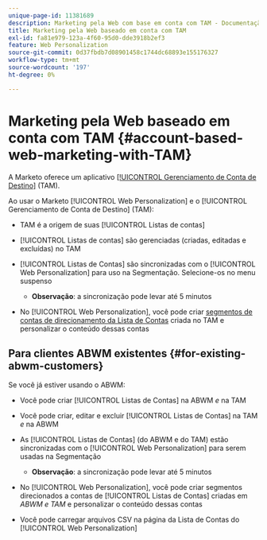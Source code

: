```yaml
---
unique-page-id: 11381689
description: Marketing pela Web com base em conta com TAM - Documentação do Marketo - Documentação do produto
title: Marketing pela Web baseado em conta com TAM
exl-id: fa81e979-123a-4f60-95d0-dde3918b2ef3
feature: Web Personalization
source-git-commit: 0d37fbdb7d08901458c1744dc68893e155176327
workflow-type: tm+mt
source-wordcount: '197'
ht-degree: 0%

---
```


# Marketing pela Web baseado em conta com TAM {#account-based-web-marketing-with-TAM}

A Marketo oferece um aplicativo [[!UICONTROL Gerenciamento de Conta de Destino]](/help/marketo/product-docs/target-account-management/setup-tam/target-account-management-overview.md) (TAM).

Ao usar o Marketo [!UICONTROL Web Personalization] e o [!UICONTROL Gerenciamento de Conta de Destino] (TAM):

* TAM é a origem de suas [!UICONTROL Listas de contas]
* [!UICONTROL Listas de contas] são gerenciadas (criadas, editadas e excluídas) no TAM
* [!UICONTROL Listas de Contas] são sincronizadas com o [!UICONTROL Web Personalization] para uso na Segmentação. Selecione-os no menu suspenso

   * **Observação**: a sincronização pode levar até 5 minutos

* No [!UICONTROL Web Personalization], você pode criar [segmentos de contas de direcionamento da Lista de Contas](/help/marketo/product-docs/web-personalization/account-based-web-marketing/create-a-new-account-list.md) criada no TAM e personalizar o conteúdo dessas contas

## Para clientes ABWM existentes {#for-existing-abwm-customers}

Se você já estiver usando o ABWM:

* Você pode criar [!UICONTROL Listas de Contas] na ABWM _e_ na TAM
* Você pode criar, editar e excluir [!UICONTROL Listas de Contas] na TAM _e_ na ABWM
* As [!UICONTROL Listas de Contas] (do ABWM e do TAM) estão sincronizadas com o [!UICONTROL Web Personalization] para serem usadas na Segmentação

   * **Observação**: a sincronização pode levar até 5 minutos

* No [!UICONTROL Web Personalization], você pode criar segmentos direcionados a contas de [!UICONTROL Listas de Contas] criadas em _ABWM e TAM_ e personalizar o conteúdo dessas contas
* Você pode carregar arquivos CSV na página da Lista de Contas do [!UICONTROL Web Personalization]
